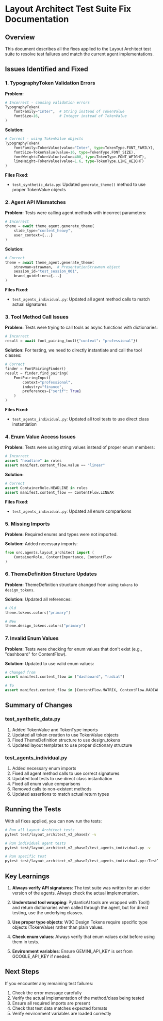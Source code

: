 # Layout Architect Test Suite Fix Documentation

## Overview
This document describes all the fixes applied to the Layout Architect test suite to resolve test failures and match the current agent implementations.

## Issues Identified and Fixed

### 1. TypographyToken Validation Errors

**Problem:**
```python
# Incorrect - causing validation errors
TypographyToken(
    fontFamily="Inter",  # String instead of TokenValue
    fontSize=16,         # Integer instead of TokenValue
)
```

**Solution:**
```python
# Correct - using TokenValue objects
TypographyToken(
    fontFamily=TokenValue(value="Inter", type=TokenType.FONT_FAMILY),
    fontSize=TokenValue(value=16, type=TokenType.FONT_SIZE),
    fontWeight=TokenValue(value=400, type=TokenType.FONT_WEIGHT),
    lineHeight=TokenValue(value=1.6, type=TokenType.LINE_HEIGHT)
)
```

**Files Fixed:**
- `test_synthetic_data.py`: Updated `generate_theme()` method to use proper TokenValue objects

### 2. Agent API Mismatches

**Problem:**
Tests were calling agent methods with incorrect parameters:
```python
# Incorrect
theme = await theme_agent.generate_theme(
    slide_type="content_heavy",
    user_context={...}
)
```

**Solution:**
```python
# Correct
theme = await theme_agent.generate_theme(
    strawman=strawman,  # PresentationStrawman object
    session_id="test_session_001",
    brand_guidelines={...}
)
```

**Files Fixed:**
- `test_agents_individual.py`: Updated all agent method calls to match actual signatures

### 3. Tool Method Call Issues

**Problem:**
Tests were trying to call tools as async functions with dictionaries:
```python
# Incorrect
result = await font_pairing_tool({"context": "professional"})
```

**Solution:**
For testing, we need to directly instantiate and call the tool classes:
```python
# Correct
finder = FontPairingFinder()
result = finder.find_pairing(
    FontPairingInput(
        context="professional",
        industry="finance",
        preferences={"serif": True}
    )
)
```

**Files Fixed:**
- `test_agents_individual.py`: Updated all tool tests to use direct class instantiation

### 4. Enum Value Access Issues

**Problem:**
Tests were using string values instead of proper enum members:
```python
# Incorrect
assert "headline" in roles
assert manifest.content_flow.value == "linear"
```

**Solution:**
```python
# Correct
assert ContainerRole.HEADLINE in roles
assert manifest.content_flow == ContentFlow.LINEAR
```

**Files Fixed:**
- `test_agents_individual.py`: Updated all enum comparisons

### 5. Missing Imports

**Problem:**
Required enums and types were not imported.

**Solution:**
Added necessary imports:
```python
from src.agents.layout_architect import (
    ContainerRole, ContentImportance, ContentFlow
)
```

### 6. ThemeDefinition Structure Updates

**Problem:**
ThemeDefinition structure changed from using `tokens` to `design_tokens`.

**Solution:**
Updated all references:
```python
# Old
theme.tokens.colors["primary"]

# New
theme.design_tokens.colors["primary"]
```

### 7. Invalid Enum Values

**Problem:**
Tests were checking for enum values that don't exist (e.g., "dashboard" for ContentFlow).

**Solution:**
Updated to use valid enum values:
```python
# Changed from
assert manifest.content_flow in ["dashboard", "radial"]

# To
assert manifest.content_flow in [ContentFlow.MATRIX, ContentFlow.RADIAL]
```

## Summary of Changes

### test_synthetic_data.py
1. Added TokenValue and TokenType imports
2. Updated all token creation to use TokenValue objects
3. Fixed ThemeDefinition structure to use design_tokens
4. Updated layout templates to use proper dictionary structure

### test_agents_individual.py
1. Added necessary enum imports
2. Fixed all agent method calls to use correct signatures
3. Updated tool tests to use direct class instantiation
4. Fixed all enum value comparisons
5. Removed calls to non-existent methods
6. Updated assertions to match actual return types

## Running the Tests

With all fixes applied, you can now run the tests:

```bash
# Run all Layout Architect tests
pytest test/layout_architect_v2_phase2/ -v

# Run individual agent tests
pytest test/layout_architect_v2_phase2/test_agents_individual.py -v

# Run specific test
pytest test/layout_architect_v2_phase2/test_agents_individual.py::TestThemeAgent::test_theme_generation_professional -v
```

## Key Learnings

1. **Always verify API signatures**: The test suite was written for an older version of the agents. Always check the actual implementation.

2. **Understand tool wrapping**: PydanticAI tools are wrapped with Tool() and return dictionaries when called through the agent, but for direct testing, use the underlying classes.

3. **Use proper type objects**: W3C Design Tokens require specific type objects (TokenValue) rather than plain values.

4. **Check enum values**: Always verify that enum values exist before using them in tests.

5. **Environment variables**: Ensure GEMINI_API_KEY is set from GOOGLE_API_KEY if needed.

## Next Steps

If you encounter any remaining test failures:

1. Check the error message carefully
2. Verify the actual implementation of the method/class being tested
3. Ensure all required imports are present
4. Check that test data matches expected formats
5. Verify environment variables are loaded correctly